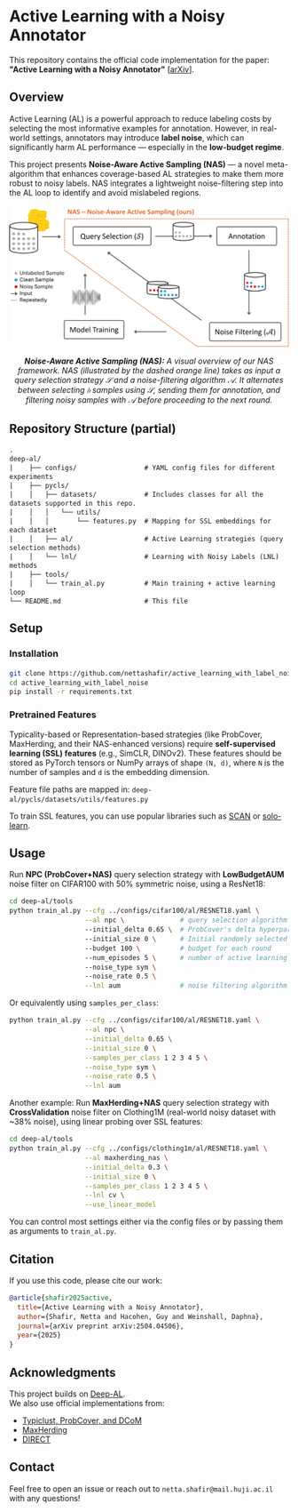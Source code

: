 # Active Learning with a Noisy Annotator

This repository contains the official code implementation for the paper:  
**"Active Learning with a Noisy Annotator"** [[arXiv](https://arxiv.org/abs/2504.04506)].

## Overview

Active Learning (AL) is a powerful approach to reduce labeling costs by selecting the most informative examples for annotation. However, in real-world settings, annotators may introduce **label noise**, which can significantly harm AL performance — especially in the **low-budget regime**.

This project presents **Noise-Aware Active Sampling (NAS)** — a novel meta-algorithm that enhances coverage-based AL strategies to make them more robust to noisy labels. NAS integrates a lightweight noise-filtering step into the AL loop to identify and avoid mislabeled regions.

<center>
  <p>
    <img src="./images/noise_aware_query_selection_framework.jpg">
  </p>
  <p>
    <em><strong>Noise-Aware Active Sampling (NAS):</strong>  
    A visual overview of our NAS framework. NAS (illustrated by the dashed orange line) takes as input a query selection strategy 𝒮 and a noise-filtering algorithm 𝒜. It alternates between selecting 𝑏 samples using 𝒮, sending them for annotation, and filtering noisy samples with 𝒜 before proceeding to the next round.
    </em>
  </p>
</center>

## Repository Structure (partial)

```
.
deep-al/
|    ├── configs/                 # YAML config files for different experiments
|    ├── pycls/                 
|    │   ├── datasets/            # Includes classes for all the datasets supported in this repo.
|    │   │   └── utils/
|    │   │       └── features.py  # Mapping for SSL embeddings for each dataset
|    │   ├── al/                  # Active Learning strategies (query selection methods)
|    │   └── lnl/                 # Learning with Noisy Labels (LNL) methods
|    ├── tools/                
|    │   └── train_al.py          # Main training + active learning loop
└── README.md                     # This file
```

## Setup

### Installation

```bash
git clone https://github.com/nettashafir/active_learning_with_label_noise.git
cd active_learning_with_label_noise
pip install -r requirements.txt
```

### Pretrained Features

Typicality-based or Representation-based strategies (like ProbCover, MaxHerding, and their NAS-enhanced versions) require **self-supervised learning (SSL) features** (e.g., SimCLR, DINOv2). These features should be stored as PyTorch tensors or NumPy arrays of shape `(N, d)`, where `N` is the number of samples and `d` is the embedding dimension.

Feature file paths are mapped in:  `deep-al/pycls/datasets/utils/features.py`

To train SSL features, you can use popular libraries such as [SCAN](https://github.com/wvangansbeke/Unsupervised-Classification) or [solo-learn](https://github.com/vturrisi/solo-learn).

## Usage

Run **NPC (ProbCover+NAS)** query selection strategy with **LowBudgetAUM** noise filter on CIFAR100 with 50% symmetric noise, using a ResNet18:

```bash
cd deep-al/tools
python train_al.py --cfg ../configs/cifar100/al/RESNET18.yaml \
                   --al npc \              # query selection algorithm
                   --initial_delta 0.65 \  # ProbCover's delta hyperparameter
                   --initial_size 0 \      # Initial randomly selected labeled set
                   --budget 100 \          # budget for each round
                   --num_episodes 5 \      # number of active learning rounds
                   --noise_type sym \ 
                   --noise_rate 0.5 \
                   --lnl aum               # noise filtering algorithm
```

Or equivalently using `samples_per_class`:
```bash
python train_al.py --cfg ../configs/cifar100/al/RESNET18.yaml \
                   --al npc \
                   --initial_delta 0.65 \
                   --initial_size 0 \
                   --samples_per_class 1 2 3 4 5 \
                   --noise_type sym \
                   --noise_rate 0.5 \
                   --lnl aum
```

Another example: Run **MaxHerding+NAS** query selection strategy with **CrossValidation** noise filter on Clothing1M (real-world noisy dataset with ~38% noise), using linear probing over SSL features:

```bash
cd deep-al/tools
python train_al.py --cfg ../configs/clothing1m/al/RESNET18.yaml \
                   --al maxherding_nas \
                   --initial_delta 0.3 \
                   --initial_size 0 \
                   --samples_per_class 1 2 3 4 5 \
                   --lnl cv \
                   --use_linear_model
```

You can control most settings either via the config files or by passing them as arguments to `train_al.py`.

## Citation

If you use this code, please cite our work:

```bibtex
@article{shafir2025active,
  title={Active Learning with a Noisy Annotator},
  author={Shafir, Netta and Hacohen, Guy and Weinshall, Daphna},
  journal={arXiv preprint arXiv:2504.04506},
  year={2025}
}
```

## Acknowledgments

This project builds on [Deep-AL](https://github.com/acl21/deep-active-learning-pytorch).  
We also use official implementations from:
- [Typiclust, ProbCover, and DCoM](https://github.com/avihu111/TypiClust/tree/main)
- [MaxHerding](https://github.com/BorealisAI/uherding)
- [DIRECT](https://github.com/EfficientTraining/LabelBench/blob/main/LabelBench/strategy/strategy_impl/direct.py)

## Contact

Feel free to open an issue or reach out to `netta.shafir@mail.huji.ac.il` with any questions!
